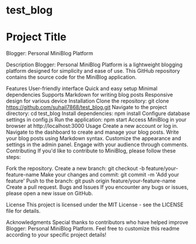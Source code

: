 # test_blog

# Project Title
Blogger: Personal MiniBlog Platform


Description
Blogger: Personal MiniBlog Platform is a lightweight blogging platform designed for simplicity and ease of use. This GitHub repository contains the source code for the MiniBlog application.

Features
User-friendly interface
Quick and easy setup
Minimal dependencies
Supports Markdown for writing blog posts
Responsive design for various device
Installation
Clone the repository: git clone https://github.com/suhail7868/test_blog.git
Navigate to the project directory: cd test_blog
Install dependencies: npm install
Configure database settings in config.js
Run the application: npm start
Access MiniBlog in your browser at http://localhost:3000
Usage
Create a new account or log in.
Navigate to the dashboard to create and manage your blog posts.
Write your blog posts using Markdown syntax.
Customize the appearance and settings in the admin panel.
Engage with your audience through comments.
Contributing
If you'd like to contribute to MiniBlog, please follow these steps:

Fork the repository.
Create a new branch: git checkout -b feature/your-feature-name
Make your changes and commit: git commit -m 'Add your feature'
Push to the branch: git push origin feature/your-feature-name
Create a pull request.
Bugs and Issues
If you encounter any bugs or issues, please open a new issue on GitHub.

License
This project is licensed under the MIT License - see the LICENSE file for details.

Acknowledgments
Special thanks to contributors who have helped improve Blogger: Personal MiniBlog Platform.
Feel free to customize this readme according to your specific project details!


 
